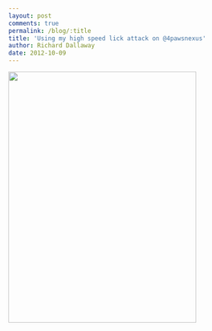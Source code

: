 ```yaml
---
layout: post
comments: true
permalink: /blog/:title
title: 'Using my high speed lick attack on @4pawsnexus'
author: Richard Dallaway
date: 2012-10-09
---
```


<div>
<a href="http://static.skitters.dallaway.com/UWphoto.JPG">
<img width="374" src="http://static.skitters.dallaway.com/UWphoto.JPG.500.JPG" height="500"></img>
</a>
</div>



  


    
